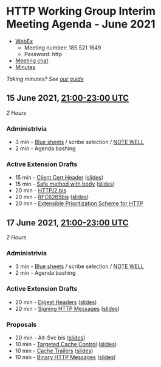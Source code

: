 # HTTP Working Group Interim Meeting Agenda - June 2021

* [WebEx](https://ietf.webex.com/ietf/j.php?MTID=m40f3202010618264e22549cab0363401)
  - Meeting number: 185 521 1649
  - Password: http
* [Meeting chat](xmpp:httpbis@jabber.ietf.org?join)
* [Minutes](https://codimd.ietf.org/notes-httpbis-21-06)

*Taking minutes? See [our guide](https://github.com/httpwg/wiki/wiki/TakingMinutes)*

## 15 June 2021, [21:00-23:00 UTC](https://www.timeanddate.com/worldclock/fixedtime.html?msg=HTTPbis+Interim+Meeting+Session+I%2C+June+2021&iso=20210615T21&p1=1440&ah=2)

_2 Hours_

### Administrivia

*  3 min - [Blue sheets](https://codimd.ietf.org/bluesheet-httpbis-21-06) / scribe selection / [NOTE WELL](https://www.ietf.org/about/note-well/)
*  2 min - Agenda bashing

### Active Extension Drafts

*  15 min - [Client Cert Header](https://datatracker.ietf.org/doc/html/draft-ietf-httpbis-client-cert-field) ([slides](client-cert-field.pdf))
*  15 min - [Safe method with body](https://datatracker.ietf.org/doc/html/draft-ietf-httpbis-safe-method-w-body) ([slides](search.pdf))
*  20 min - [HTTP/2 bis](https://datatracker.ietf.org/doc/html/draft-ietf-httpbis-http2bis)
*  20 min - [RFC6265bis](https://datatracker.ietf.org/doc/html/draft-ietf-httpbis-rfc6265bis) ([slides](rfc-6265bis.pdf))
*  20 min - [Extensible Prioritization Scheme for HTTP](https://datatracker.ietf.org/doc/html/draft-ietf-httpbis-priority)



## 17 June 2021, [21:00-23:00 UTC](https://www.timeanddate.com/worldclock/fixedtime.html?msg=HTTPbis+Interim+Meeting+Session+II%2C+June+2021&iso=20210617T21&p1=1440&ah=2)

_2 Hours_

### Administrivia

*  3 min - [Blue sheets](https://codimd.ietf.org/bluesheet-httpbis-21-06) / scribe selection / [NOTE WELL](https://www.ietf.org/about/note-well/)
*  2 min - Agenda bashing

### Active Extension Drafts

*  20 min - [Digest Headers](https://datatracker.ietf.org/doc/html/draft-ietf-httpbis-digest-headers) ([slides](digest.pdf))
*  20 min - [Signing HTTP Messages](https://datatracker.ietf.org/doc/html/draft-ietf-httpbis-message-signatures) ([slides](signatures.pdf))

### Proposals

* 20 min - Alt-Svc bis ([slides](altsvcbis.pdf))
* 10 min - [Targeted Cache Control](https://datatracker.ietf.org/doc/html/draft-cdn-control-header) ([slides](targeted-cc.pdf))
* 10 min - [Cache Trailers](https://datatracker.ietf.org/doc/html/draft-nottingham-cache-trailers) ([slides](cache-trailer.pdf))
* 10 min - [Binary HTTP Messages](https://unicorn-wg.github.io/oblivious-http/draft-thomson-http-binary-message.html) ([slides](bhttp.pdf))
